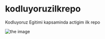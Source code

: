 # kodluyoruzilkrepo
Kodluyoruz Egitimi kapsaminda actigim ilk repo

![the image](https://ibb.co/P6KksJL)
